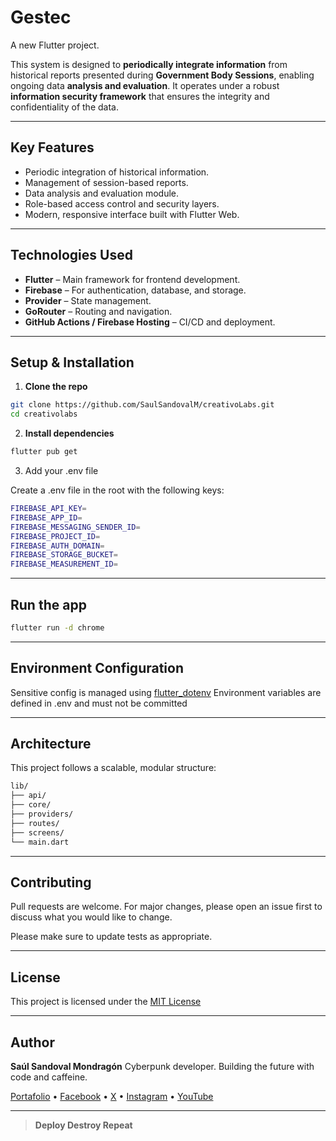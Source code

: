 # Gestec

A new Flutter project.

This system is designed to **periodically integrate information** from historical reports presented during **Government Body Sessions**, enabling ongoing data **analysis and evaluation**. It operates under a robust **information security framework** that ensures the integrity and confidentiality of the data.

---

## Key Features

- Periodic integration of historical information.
- Management of session-based reports.
- Data analysis and evaluation module.
- Role-based access control and security layers.
- Modern, responsive interface built with Flutter Web.

---

## Technologies Used

- **Flutter** – Main framework for frontend development.
- **Firebase** – For authentication, database, and storage.
- **Provider** – State management.
- **GoRouter** – Routing and navigation.
- **GitHub Actions / Firebase Hosting** – CI/CD and deployment.

---

## Setup & Installation

1. **Clone the repo**
```bash
git clone https://github.com/SaulSandovalM/creativoLabs.git
cd creativolabs
```

2. **Install dependencies**
```bash
flutter pub get
```

3. Add your .env file

Create a .env file in the root with the following keys:

```bash
FIREBASE_API_KEY=
FIREBASE_APP_ID=
FIREBASE_MESSAGING_SENDER_ID=
FIREBASE_PROJECT_ID=
FIREBASE_AUTH_DOMAIN=
FIREBASE_STORAGE_BUCKET=
FIREBASE_MEASUREMENT_ID=
```

---

## Run the app

```bash
flutter run -d chrome
```

---

## Environment Configuration

Sensitive config is managed using [flutter_dotenv](https://pub.dev/packages/flutter_dotenv)
Environment variables are defined in .env and must not be committed

---

## Architecture

This project follows a scalable, modular structure:

```bash
lib/
├── api/
├── core/
├── providers/
├── routes/
├── screens/
└── main.dart
```

---

## Contributing

Pull requests are welcome. For major changes, please open an issue first to discuss what you would like to change.

Please make sure to update tests as appropriate.

---

## License

This project is licensed under the [MIT License](https://github.com/SaulSandovalM/creativoLabs/blob/main/LICENSE)

---

## Author

**Saúl Sandoval Mondragón**
Cyberpunk developer. Building the future with code and caffeine.

[Portafolio](https://saulsandovalm.github.io/Portfolio/) • [Facebook](https://www.facebook.com/SaulSandovalM) • [X](https://x.com/SaulSandovalM) • [Instagram](https://www.instagram.com/saulsandovalm/) • [YouTube](https://www.youtube.com/@saulsandovalm)

---

> **Deploy Destroy Repeat**